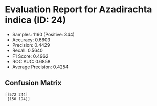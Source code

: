 # Evaluation Report for Azadirachta indica (ID: 24)
- Samples: 1160 (Positive: 344)
- Accuracy: 0.6603
- Precision: 0.4429
- Recall: 0.5640
- F1 Score: 0.4962
- ROC AUC: 0.6858
- Average Precision: 0.4254

## Confusion Matrix
```
[[572 244]
 [150 194]]
```